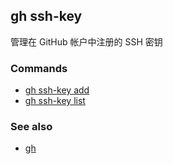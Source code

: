 ## gh ssh-key

管理在 GitHub 帐户中注册的 SSH 密钥

### Commands

- [gh ssh-key add](./gh_ssh-key_add.zh.md)
- [gh ssh-key list](./gh_ssh-key_list.zh.md)

### See also

- [gh](./gh.zh.md)

